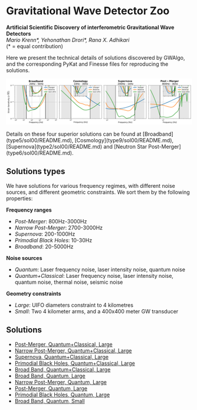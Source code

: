 # Gravitational Wave Detector Zoo

**Artificial Scientific Discovery of interferometric Gravitational Wave Detectors**\
_Mario Krenn*, Yehonathan Drori*, Rana X. Adhikari_\
(* = equal contribution)

Here we present the technical details of solutions discovered by GWAlgo, and the
corresponding PyKat and Finesse files for reproducing the solutions.

<p align="center">
   <img src="https://github.com/artificial-scientist-lab/GWDetectorZoo/blob/main/strain.png" alt="Strain Sensitivity of four superior solutions" width="666px">
</p>
Details on these four superior solutions can be found at [Broadband](type5/sol00/README.md), [Cosmology](type9/sol00/README.md), [Supernova](type2/sol00/README.md) and [Neutron Star Post-Merger](type6/sol00/README.md).

## Solutions types
We have solutions for various frequency regimes, with different noise sources, and different geometric constraints. We sort them by the following properties:

**Frequency ranges**
* *Post-Merger*: 800Hz-3000Hz
* *Narrow Post-Merger*: 2700-3000Hz
* *Supernova*: 200-1000Hz
* *Primodial Black Holes*: 10-30Hz
* *Broadband*: 20-5000Hz

**Noise sources**
* *Quantum*: Laser frequency noise, laser intensity noise, quantum noise
* *Quantum+Classical*: Laser frequency noise, laser intensity noise, quantum noise, thermal noise, seismic noise

**Geometry constraints**
* *Large*: UIFO diameters constraint to 4 kilometres
* *Small*: Two 4 kilometer arms, and a 400x400 meter GW transducer


## Solutions
* [Post-Merger, Quantum+Classical, Large](type0/README.md)
* [Narrow Post-Merger, Quantum+Classical, Large](type1/README.md)
* [Supernova, Quantum+Classical, Large](type2/README.md)
* [Primodial Black Holes, Quantum+Classical, Large](type3/README.md)
* [Broad Band, Quantum+Classical, Large](type4/README.md)
* [Broad Band, Quantum, Large](type5/README.md)
* [Narrow Post-Merger, Quantum, Large](type6/README.md)
* [Post-Merger, Quantum, Large](type8/README.md)
* [Primodial Black Holes, Quantum, Large](type9/README.md)
* [Broad Band, Quantum, Small](type10/README.md)
